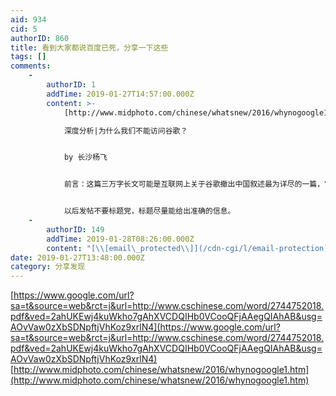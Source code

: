 ```yaml
---
aid: 934
cid: 5
authorID: 860
title: 看到大家都说百度已死，分享一下这些
tags: []
comments:
    -
        authorID: 1
        addTime: 2019-01-27T14:57:00.000Z
        content: >-
            [http://www.midphoto.com/chinese/whatsnew/2016/whynogoogle1.htm](http://www.midphoto.com/chinese/whatsnew/2016/whynogoogle1.htm)  

            深度分析|为什么我们不能访问谷歌？


            by 长沙杨飞


            前言：这篇三万字长文可能是互联网上关于谷歌撤出中国叙述最为详尽的一篇，它通过事件回顾、原因分析和未来展望，辅以诸多案例，全景式再现了谷歌事件的真实面貌，驳斥了所谓的“为人民屏蔽互联网”的谎言，指出既得利益集团以及政府高级官员假公济私才是谷歌和YouTube等世界知名网站被封锁的真正原因。本文亦穿插回顾了中国新闻出版和互联网管制的历史和现状，最后提出了四点建议，希望对中国互联网环境的正常化有所助益。


            以后发帖不要标题党，标题尽量能给出准确的信息。
    -
        authorID: 149
        addTime: 2019-01-28T08:26:00.000Z
        content: "[\\[email\_protected\\]](/cdn-cgi/l/email-protection)"
date: 2019-01-27T13:48:00.000Z
category: 分享发现
---
```


[https://www.google.com/url?sa=t&source=web&rct=j&url=http://www.cschinese.com/word/2744752018.pdf&ved=2ahUKEwj4kuWkho7gAhXVCDQIHb0VCooQFjAAegQIAhAB&usg=AOvVaw0zXbSDNpftjVhKoz9xrlN4](https://www.google.com/url?sa=t&source=web&rct=j&url=http://www.cschinese.com/word/2744752018.pdf&ved=2ahUKEwj4kuWkho7gAhXVCDQIHb0VCooQFjAAegQIAhAB&usg=AOvVaw0zXbSDNpftjVhKoz9xrlN4)  
[http://www.midphoto.com/chinese/whatsnew/2016/whynogoogle1.htm](http://www.midphoto.com/chinese/whatsnew/2016/whynogoogle1.htm)
